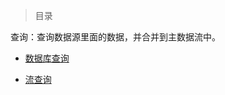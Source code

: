 
> 目录

查询：查询数据源里面的数据，并合并到主数据流中。

- [数据库查询](https://github.com/ZGG2016/knowledgesystem/blob/master/23%20DataWarehouse/Kettle/%E6%9F%A5%E8%AF%A2/%E6%95%B0%E6%8D%AE%E5%BA%93%E6%9F%A5%E8%AF%A2.md)

- [流查询](https://github.com/ZGG2016/knowledgesystem/blob/master/23%20DataWarehouse/Kettle/%E6%9F%A5%E8%AF%A2/%E6%B5%81%E6%9F%A5%E8%AF%A2.md)
